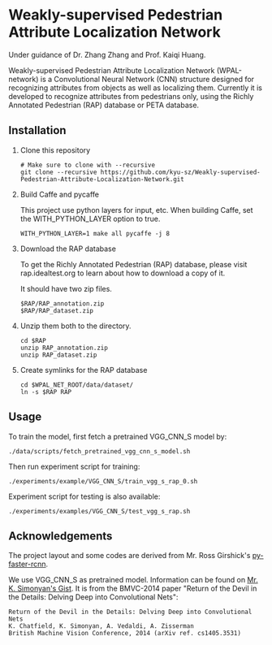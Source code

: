 # Weakly-supervised Pedestrian Attribute Localization Network

Under guidance of Dr. Zhang Zhang and Prof. Kaiqi Huang.

Weakly-supervised Pedestrian Attribute Localization Network (WPAL-network) is a Convolutional Neural Network (CNN) structure designed for recognizing attributes from objects as well as localizing them. Currently it is developed to recognize attributes from pedestrians only, using the Richly Annotated Pedestrian (RAP) database or PETA database.

## Installation

1. Clone this repository

    ```Shell
    # Make sure to clone with --recursive
    git clone --recursive https://github.com/kyu-sz/Weakly-supervised-Pedestrian-Attribute-Localization-Network.git
    ```

2. Build Caffe and pycaffe

	This project use python layers for input, etc. When building Caffe, set the WITH_PYTHON_LAYER option to true.

    ```Shell
    WITH_PYTHON_LAYER=1 make all pycaffe -j 8
    ```

3. Download the RAP database

    To get the Richly Annotated Pedestrian (RAP) database, please visit rap.idealtest.org to learn about how to download a copy of it.

    It should have two zip files.

    ```
    $RAP/RAP_annotation.zip
    $RAP/RAP_dataset.zip
    ```

4. Unzip them both to the directory.

    ```Shell
    cd $RAP
    unzip RAP_annotation.zip
    unzip RAP_dataset.zip
    ```

5. Create symlinks for the RAP database

    ```Shell
    cd $WPAL_NET_ROOT/data/dataset/
    ln -s $RAP RAP
    ```

## Usage

To train the model, first fetch a pretrained VGG_CNN_S model by:
	
```Shell
./data/scripts/fetch_pretrained_vgg_cnn_s_model.sh
```

Then run experiment script for training:

```Shell
./experiments/example/VGG_CNN_S/train_vgg_s_rap_0.sh
```

Experiment script for testing is also available:

```Shell
./experiments/examples/VGG_CNN_S/test_vgg_s_rap.sh
```

## Acknowledgements

The project layout and some codes are derived from Mr. Ross Girshick's [py-faster-rcnn](https://github.com/rbgirshick/py-faster-rcnn).

We use VGG_CNN_S as pretrained model. Information can be found on [Mr. K. Simonyan's Gist](https://gist.github.com/ksimonyan/fd8800eeb36e276cd6f9#file-readme-md). It is from the BMVC-2014 paper "Return of the Devil in the Details: Delving Deep into Convolutional Nets":
	
```
Return of the Devil in the Details: Delving Deep into Convolutional Nets
K. Chatfield, K. Simonyan, A. Vedaldi, A. Zisserman
British Machine Vision Conference, 2014 (arXiv ref. cs1405.3531)
```
